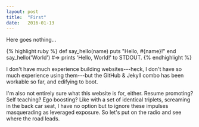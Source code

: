 ```yaml
---
layout: post
title:  "First"
date:   2016-01-13
---
```

Here goes nothing...

{% highlight ruby %}
def say_hello(name)
  puts "Hello, #{name}!"
end
say_hello('World')
#=> prints 'Hello, World!' to STDOUT.
{% endhighlight %}

I don't have much experience building websites---heck, I don't have so much experience using them---but the GitHub & Jekyll combo has been workable so far, and edifying to boot.

I'm also not entirely sure what this website is for, either. Resume promoting? Self teaching? Ego boosting? Like with a set of identical triplets, screaming in the back car seat, I have no option but to ignore these impulses masquerading as leveraged exposure. So let's put on the radio and see where the road leads.
